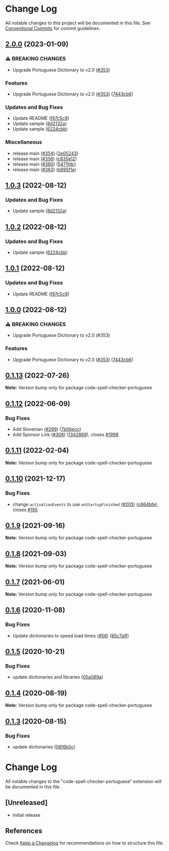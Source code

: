 # Change Log

All notable changes to this project will be documented in this file.
See [Conventional Commits](https://conventionalcommits.org) for commit guidelines.

## [2.0.0](https://github.com/ttasovac/vscode-cspell-dict-extensions/compare/code-spell-checker-portuguese-v1.0.3...code-spell-checker-portuguese@2.0.0) (2023-01-09)


### ⚠ BREAKING CHANGES

* Upgrade Portuguese Dictionary to v2.0 ([#353](https://github.com/ttasovac/vscode-cspell-dict-extensions/issues/353))

### Features

* Upgrade Portuguese Dictionary to v2.0 ([#353](https://github.com/ttasovac/vscode-cspell-dict-extensions/issues/353)) ([7443cb6](https://github.com/ttasovac/vscode-cspell-dict-extensions/commit/7443cb6c282a286b9e48d62b8b76f2074162eb64))


### Updates and Bug Fixes

* Update README ([f97c5c9](https://github.com/ttasovac/vscode-cspell-dict-extensions/commit/f97c5c9fc6cd3b801f13c7e97abcb6b48c881cd8))
* Update sample ([8d2132a](https://github.com/ttasovac/vscode-cspell-dict-extensions/commit/8d2132ac0e337bc2d043fdcdd2cc6a4eaee78fac))
* Update sample ([6224cbb](https://github.com/ttasovac/vscode-cspell-dict-extensions/commit/6224cbb8e44345375810c34603db7d856bd01ad6))


### Miscellaneous

* release main ([#354](https://github.com/ttasovac/vscode-cspell-dict-extensions/issues/354)) ([2e05243](https://github.com/ttasovac/vscode-cspell-dict-extensions/commit/2e05243e52836346f4008c3fcbf352d17f36e2e2))
* release main ([#356](https://github.com/ttasovac/vscode-cspell-dict-extensions/issues/356)) ([c835e12](https://github.com/ttasovac/vscode-cspell-dict-extensions/commit/c835e12918a146ca4684368c9f3252639227f31e))
* release main ([#360](https://github.com/ttasovac/vscode-cspell-dict-extensions/issues/360)) ([5471fdc](https://github.com/ttasovac/vscode-cspell-dict-extensions/commit/5471fdc784e0da50046a0324cbd65559ed07bcaf))
* release main ([#363](https://github.com/ttasovac/vscode-cspell-dict-extensions/issues/363)) ([b895f1e](https://github.com/ttasovac/vscode-cspell-dict-extensions/commit/b895f1e18a555425a0cc1582b97dd76b5f539ac7))

## [1.0.3](https://github.com/streetsidesoftware/vscode-cspell-dict-extensions/compare/code-spell-checker-portuguese@1.0.2...code-spell-checker-portuguese@1.0.3) (2022-08-12)


### Updates and Bug Fixes

* Update sample ([8d2132a](https://github.com/streetsidesoftware/vscode-cspell-dict-extensions/commit/8d2132ac0e337bc2d043fdcdd2cc6a4eaee78fac))

## [1.0.2](https://github.com/streetsidesoftware/vscode-cspell-dict-extensions/compare/code-spell-checker-portuguese@1.0.1...code-spell-checker-portuguese@1.0.2) (2022-08-12)


### Updates and Bug Fixes

* Update sample ([6224cbb](https://github.com/streetsidesoftware/vscode-cspell-dict-extensions/commit/6224cbb8e44345375810c34603db7d856bd01ad6))

## [1.0.1](https://github.com/streetsidesoftware/vscode-cspell-dict-extensions/compare/code-spell-checker-portuguese@1.0.0...code-spell-checker-portuguese@1.0.1) (2022-08-12)


### Updates and Bug Fixes

* Update README ([f97c5c9](https://github.com/streetsidesoftware/vscode-cspell-dict-extensions/commit/f97c5c9fc6cd3b801f13c7e97abcb6b48c881cd8))

## [1.0.0](https://github.com/streetsidesoftware/vscode-cspell-dict-extensions/compare/code-spell-checker-portuguese@0.1.13...code-spell-checker-portuguese@1.0.0) (2022-08-12)


### ⚠ BREAKING CHANGES

* Upgrade Portuguese Dictionary to v2.0 (#353)

### Features

* Upgrade Portuguese Dictionary to v2.0 ([#353](https://github.com/streetsidesoftware/vscode-cspell-dict-extensions/issues/353)) ([7443cb6](https://github.com/streetsidesoftware/vscode-cspell-dict-extensions/commit/7443cb6c282a286b9e48d62b8b76f2074162eb64))

## [0.1.13](https://github.com/streetsidesoftware/vscode-cspell-dict-extensions/compare/code-spell-checker-portuguese@0.1.12...code-spell-checker-portuguese@0.1.13) (2022-07-26)

**Note:** Version bump only for package code-spell-checker-portuguese





## [0.1.12](https://github.com/streetsidesoftware/vscode-cspell-dict-extensions/compare/code-spell-checker-portuguese@0.1.11...code-spell-checker-portuguese@0.1.12) (2022-06-09)


### Bug Fixes

* Add Slovenian ([#299](https://github.com/streetsidesoftware/vscode-cspell-dict-extensions/issues/299)) ([7b0becc](https://github.com/streetsidesoftware/vscode-cspell-dict-extensions/commit/7b0becc910e11e674ad32be812aa5e138b005219))
* Add Sponsor Link ([#306](https://github.com/streetsidesoftware/vscode-cspell-dict-extensions/issues/306)) ([1342869](https://github.com/streetsidesoftware/vscode-cspell-dict-extensions/commit/13428699ee20f6b6a597dd2638d5633f2a53c9cf)), closes [#1998](https://github.com/streetsidesoftware/vscode-cspell-dict-extensions/issues/1998)





## [0.1.11](https://github.com/streetsidesoftware/vscode-cspell-dict-extensions/compare/code-spell-checker-portuguese@0.1.10...code-spell-checker-portuguese@0.1.11) (2022-02-04)

**Note:** Version bump only for package code-spell-checker-portuguese





## [0.1.10](https://github.com/streetsidesoftware/vscode-cspell-dict-extensions/compare/code-spell-checker-portuguese@0.1.9...code-spell-checker-portuguese@0.1.10) (2021-12-17)


### Bug Fixes

* change `activationEvents` to use `onStartupFinished` ([#205](https://github.com/streetsidesoftware/vscode-cspell-dict-extensions/issues/205)) ([c664bfe](https://github.com/streetsidesoftware/vscode-cspell-dict-extensions/commit/c664bfe88497c9eaf82aa5549734d99db9194001)), closes [#195](https://github.com/streetsidesoftware/vscode-cspell-dict-extensions/issues/195)





## [0.1.9](https://github.com/streetsidesoftware/vscode-cspell-dict-extensions/compare/code-spell-checker-portuguese@0.1.8...code-spell-checker-portuguese@0.1.9) (2021-09-16)

**Note:** Version bump only for package code-spell-checker-portuguese





## [0.1.8](https://github.com/streetsidesoftware/vscode-cspell-dict-extensions/compare/code-spell-checker-portuguese@0.1.7...code-spell-checker-portuguese@0.1.8) (2021-09-03)

**Note:** Version bump only for package code-spell-checker-portuguese





## [0.1.7](https://github.com/streetsidesoftware/vscode-cspell-dict-extensions/compare/code-spell-checker-portuguese@0.1.6...code-spell-checker-portuguese@0.1.7) (2021-06-01)

**Note:** Version bump only for package code-spell-checker-portuguese





## [0.1.6](https://github.com/streetsidesoftware/vscode-cspell-dict-extensions/compare/code-spell-checker-portuguese@0.1.5...code-spell-checker-portuguese@0.1.6) (2020-11-08)


### Bug Fixes

* Update dictionaries to speed load times ([#56](https://github.com/streetsidesoftware/vscode-cspell-dict-extensions/issues/56)) ([85c7a1f](https://github.com/streetsidesoftware/vscode-cspell-dict-extensions/commit/85c7a1f3363945594f6d86dbb7dae7f4c95a76e7))





## [0.1.5](https://github.com/streetsidesoftware/vscode-cspell-dict-extensions/compare/code-spell-checker-portuguese@0.1.4...code-spell-checker-portuguese@0.1.5) (2020-10-21)


### Bug Fixes

* update dictionaries and libraries ([05a089a](https://github.com/streetsidesoftware/vscode-cspell-dict-extensions/commit/05a089add3e0e3606ac1604df1539adfb272461f))





## [0.1.4](https://github.com/streetsidesoftware/vscode-cspell-dict-extensions/compare/code-spell-checker-portuguese@0.1.3...code-spell-checker-portuguese@0.1.4) (2020-08-19)

**Note:** Version bump only for package code-spell-checker-portuguese





## [0.1.3](https://github.com/streetsidesoftware/vscode-cspell-dict-extensions/compare/code-spell-checker-portuguese@0.1.2...code-spell-checker-portuguese@0.1.3) (2020-08-15)


### Bug Fixes

* update dictionaries ([06f6b0c](https://github.com/streetsidesoftware/vscode-cspell-dict-extensions/commit/06f6b0cd9c011d55de841aa75591422a18d8a8f6))





# Change Log
All notable changes to the "code-spell-checker-portuguese" extension will be documented in this file.

## [Unreleased]
- Initial release

## References
Check [Keep a Changelog](http://keepachangelog.com/) for recommendations on how to structure this file.
